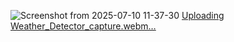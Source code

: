 ![Screenshot from 2025-07-10 11-37-30](https://github.com/user-attachments/assets/3fa62f64-19dc-45e9-98b5-241e467d9402)
[Uploading Weather_Detector_capture.webm…]()
